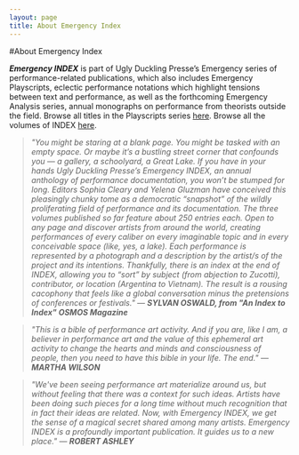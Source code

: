```yaml
---
layout: page
title: About Emergency Index
---
```


#About Emergency Index

_**Emergency INDEX**_ is part of Ugly Duckling Presse’s Emergency series of performance-related publications, which also includes Emergency Playscripts, eclectic performance notations which highlight tensions between text and performance, as well as the forthcoming Emergency Analysis series, annual monographs on performance from theorists outside the field. Browse all titles in the Playscripts series [here](http://www.uglyducklingpresse.org/catalog/?series=Emergency-Playscripts). Browse all the volumes of INDEX [here](https://www.uglyducklingpresse.org/catalog/?series=Emergency-Index).

>_"You might be staring at a blank page. You might be tasked with an empty space. Or maybe it’s a bustling street corner that confounds you — a gallery, a schoolyard, a Great Lake. If you have in your hands Ugly Duckling Presse’s Emergency INDEX, an annual anthology of performance documentation, you won’t be stumped for long. Editors Sophia Cleary and Yelena Gluzman have conceived this pleasingly chunky tome as a democratic “snapshot” of the wildly proliferating field of performance and its documentation. The three volumes published so far feature about 250 entries each. Open to any page and discover artists from around the world, creating performances of every caliber on every imaginable topic and in every conceivable space (like, yes, a lake). Each performance is represented by a photograph and a description by the artist/s of the project and its intentions. Thankfully, there is an index at the end of INDEX, allowing you to “sort” by subject (from abjection to Zucotti), contributor, or location (Argentina to Vietnam). The result is a rousing cacophony that feels like a global conversation minus the pretensions of conferences or festivals." — **SYLVAN OSWALD, from "An Index to Index" OSMOS Magazine**_

>_"This is a bible of performance art activity. And if you are, like I am, a believer in performance art and the value of this ephemeral art activity to change the hearts and minds and consciousness of people, then you need to have this bible in your life. The end." — **MARTHA WILSON**_

>_"We've been seeing performance art materialize around us, but without feeling that there was a context for such ideas. Artists have been doing such pieces for a long time without much recognition that in fact their ideas are related. Now, with Emergency INDEX, we get the sense of a magical secret shared among many artists. Emergency INDEX is a profoundly important publication. It guides us to a new place." — **ROBERT ASHLEY**_
